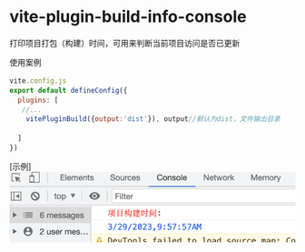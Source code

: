 # vite-plugin-build-info-console

打印项目打包（构建）时间，可用来判断当前项目访问是否已更新

使用案例
```js
vite.config.js
export default defineConfig({
  plugins: [
   //...
    vitePluginBuild({output:'dist'}), output//默认为dist，文件输出目录
   
  ]
})

```
[示例]<img src="./1.png">